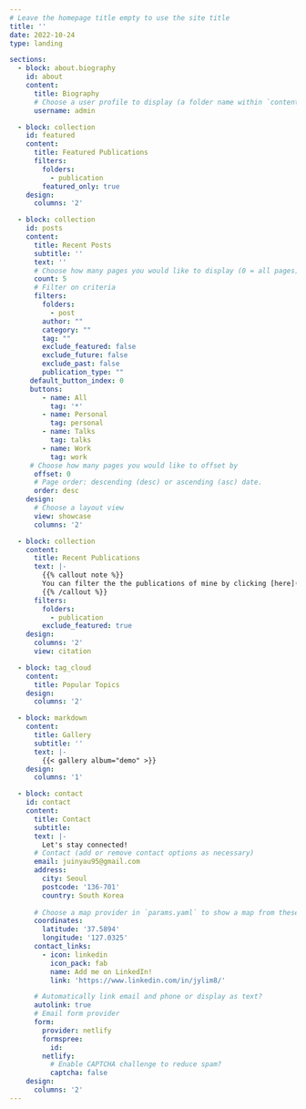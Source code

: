 ```yaml
---
# Leave the homepage title empty to use the site title
title: ''
date: 2022-10-24
type: landing

sections:
  - block: about.biography
    id: about
    content:
      title: Biography
      # Choose a user profile to display (a folder name within `content/authors/`)
      username: admin

  - block: collection
    id: featured
    content:
      title: Featured Publications
      filters:
        folders:
          - publication
        featured_only: true
    design:
      columns: '2'

  - block: collection
    id: posts
    content:
      title: Recent Posts
      subtitle: ''
      text: ''
      # Choose how many pages you would like to display (0 = all pages)
      count: 5
      # Filter on criteria
      filters:
        folders:
          - post
        author: ""
        category: ""
        tag: ""
        exclude_featured: false
        exclude_future: false
        exclude_past: false
        publication_type: ""
     default_button_index: 0
     buttons:
        - name: All
          tag: '*'
        - name: Personal
          tag: personal
        - name: Talks
          tag: talks
        - name: Work
          tag: work
     # Choose how many pages you would like to offset by
      offset: 0
      # Page order: descending (desc) or ascending (asc) date.
      order: desc
    design:
      # Choose a layout view
      view: showcase
      columns: '2'

  - block: collection
    content:
      title: Recent Publications
      text: |-
        {{% callout note %}}
        You can filter the the publications of mine by clicking [here](./publication/).
        {{% /callout %}}
      filters:
        folders:
          - publication
        exclude_featured: true
    design:
      columns: '2'
      view: citation

  - block: tag_cloud
    content:
      title: Popular Topics
    design:
      columns: '2'

  - block: markdown
    content:
      title: Gallery
      subtitle: ''
      text: |-
        {{< gallery album="demo" >}}
    design:
      columns: '1'

  - block: contact
    id: contact
    content:
      title: Contact
      subtitle:
      text: |-
        Let's stay connected!
      # Contact (add or remove contact options as necessary)
      email: juinyau95@gmail.com
      address:
        city: Seoul
        postcode: '136-701'
        country: South Korea
  
      # Choose a map provider in `params.yaml` to show a map from these coordinates
      coordinates:
        latitude: '37.5894'
        longitude: '127.0325'  
      contact_links:
        - icon: linkedin
          icon_pack: fab
          name: Add me on LinkedIn!
          link: 'https://www.linkedin.com/in/jylim8/'

      # Automatically link email and phone or display as text?
      autolink: true
      # Email form provider
      form:
        provider: netlify
        formspree:
          id:
        netlify:
          # Enable CAPTCHA challenge to reduce spam?
          captcha: false
    design:
      columns: '2'
---
```

